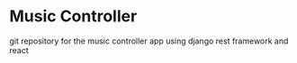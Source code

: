 # Music Controller

git repository for the music controller app using django rest framework and react
